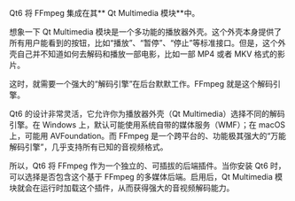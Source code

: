 Qt6 将 FFmpeg 集成在其** Qt Multimedia 模块**中。

想象一下 Qt Multimedia 模块是一个多功能的播放器外壳。这个外壳本身提供了所有用户能看到的按钮，比如“播放”、“暂停”、“停止”等标准接口。但是，这个外壳自己并不知道如何去解码和播放一部电影，比如一部 MP4 或者 MKV 格式的影片。

这时，就需要一个强大的“解码引擎”在后台默默工作。FFmpeg 就是这个解码引擎。

Qt6 的设计非常灵活，它允许你为播放器外壳（Qt Multimedia）选择不同的解码引擎。在 Windows 上，默认可能使用系统自带的媒体服务（WMF）；在 macOS 上，可能用 AVFoundation。而 FFmpeg 是一个跨平台的、功能极其强大的“万能解码引擎”，几乎支持所有已知的音视频格式。

所以，Qt6 将 FFmpeg 作为一个独立的、可插拔的后端插件。当你安装 Qt6 时，可以选择是否包含这个基于 FFmpeg 的多媒体后端。启用后，Qt Multimedia 模块就会在运行时加载这个插件，从而获得强大的音视频解码能力。